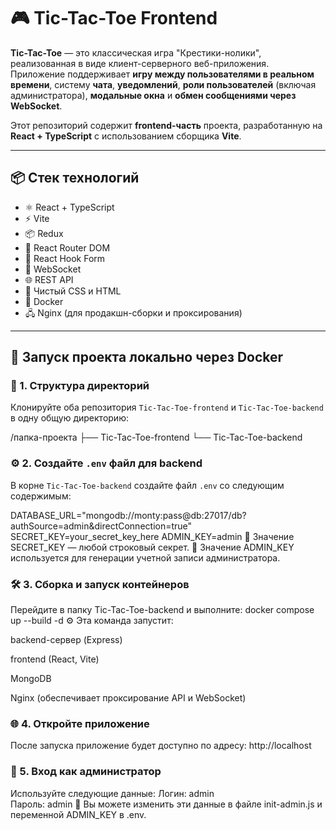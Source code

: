 # 🎮 Tic-Tac-Toe Frontend

**Tic-Tac-Toe** — это классическая игра "Крестики-нолики", реализованная в виде клиент-серверного веб-приложения.  
Приложение поддерживает **игру между пользователями в реальном времени**, систему **чата**, **уведомлений**, **роли пользователей** (включая администратора), **модальные окна** и **обмен сообщениями через WebSocket**.

Этот репозиторий содержит **frontend-часть** проекта, разработанную на **React + TypeScript** с использованием сборщика **Vite**.

---

## 📦 Стек технологий

- ⚛️ React + TypeScript
- ⚡ Vite
- 📦 Redux
- 🧭 React Router DOM
- 🧼 React Hook Form
- 🔌 WebSocket
- 🌐 REST API
- 🎨 Чистый CSS и HTML
- 🐳 Docker
- 🖧 Nginx (для продакшн-сборки и проксирования)

---

## 🚀 Запуск проекта локально через Docker

### 📁 1. Структура директорий

Клонируйте оба репозитория `Tic-Tac-Toe-frontend` и `Tic-Tac-Toe-backend` в одну общую директорию:

/папка-проекта
├── Tic-Tac-Toe-frontend
└── Tic-Tac-Toe-backend

### ⚙️ 2. Создайте `.env` файл для backend

В корне `Tic-Tac-Toe-backend` создайте файл `.env` со следующим содержимым:

DATABASE_URL="mongodb://monty:pass@db:27017/db?authSource=admin&directConnection=true"
SECRET_KEY=your_secret_key_here
ADMIN_KEY=admin
📝 Значение SECRET_KEY — любой строковый секрет.
🔐 Значение ADMIN_KEY используется для генерации учетной записи администратора.

### 🛠️ 3. Сборка и запуск контейнеров
Перейдите в папку Tic-Tac-Toe-backend и выполните:
docker compose up --build -d
⚙️ Эта команда запустит:

backend-сервер (Express)

frontend (React, Vite)

MongoDB

Nginx (обеспечивает проксирование API и WebSocket)

### 🌐 4. Откройте приложение
После запуска приложение будет доступно по адресу:
http://localhost

### 👤 5. Вход как администратор
Используйте следующие данные:
Логин: admin  
Пароль: admin
🔧 Вы можете изменить эти данные в файле init-admin.js и переменной ADMIN_KEY в .env.

